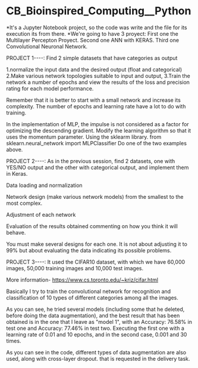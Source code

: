 # CB_Bioinspired_Computing__Python

*It's a Jupyter Notebook project, so the code was write and the file for its execution its from there.
*We're going to have 3 proyect: 
First one the Multilayer Percepton Proyect. 
Second one ANN with KERAS.
Third one Convolutional Neuronal Network.

PROJECT 1----:
Find 2 simple datasets that have categories as output

1.normalize the input data and the desired output (float and categorical)
2.Make various network topologies suitable to input and output,
3.Train the network a number of epochs and view the results of the loss and precision rating for each model performance.

Remember that it is better to start with a small network and increase its complexity.
The number of epochs and learning rate have a lot to do with training.

In the implementation of MLP, the impulse is not considered as a factor for optimizing the descending gradient.
Modify the learning algorithm so that it uses the momentum parameter.
Using the sklearm library. from sklearn.neural_network import MLPClassifier
Do one of the two examples above.


PROJECT 2----:
As in the previous session, find 2 datasets, one with YES/NO output and the other with categorical output, and implement them in Keras.

Data loading and normalization

Network design (make various network models) from the smallest to the most complex.

Adjustment of each network

Evaluation of the results obtained commenting on how you think it will behave.

You must make several designs for each one. It is not about adjusting it to 99% but about evaluating the data indicating its possible problems.


PROJECT 3----:
It used the CIFAR10 dataset, with which we have 60,000 images, 50,000 training images and 10,000 test images.

More information- https://www.cs.toronto.edu/~kriz/cifar.html

Basically I try to train the convolutional network for recognition and classification
of 10 types of different categories among all the images.

As you can see, he tried several models (including some that he deleted, before doing the data augmentation),
and the best result that has been obtained is in the one that I leave as "model 1", with an Accuracy: 76.58% in test one and
Accuracy: 77.46% in test two. Executing the first one with a learning rate of 0.01 and 10 epochs, and in the second case, 0.001
and 30 times.

As you can see in the code, different types of data augmentation are also used, along with cross-layer dropout.
that is requested in the delivery task.


